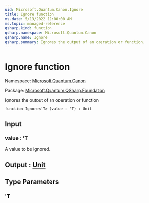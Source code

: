 ```yaml
---
uid: Microsoft.Quantum.Canon.Ignore
title: Ignore function
ms.date: 5/13/2022 12:00:00 AM
ms.topic: managed-reference
qsharp.kind: function
qsharp.namespace: Microsoft.Quantum.Canon
qsharp.name: Ignore
qsharp.summary: Ignores the output of an operation or function.
---
```


# Ignore function

Namespace: [Microsoft.Quantum.Canon](xref:Microsoft.Quantum.Canon)

Package: [Microsoft.Quantum.QSharp.Foundation](https://nuget.org/packages/Microsoft.Quantum.QSharp.Foundation)


Ignores the output of an operation or function.

```qsharp
function Ignore<'T> (value : 'T) : Unit
```


## Input

### value : 'T

A value to be ignored.



## Output : [Unit](xref:microsoft.quantum.qsharp.valueliterals#unit-literal)



## Type Parameters

### 'T

